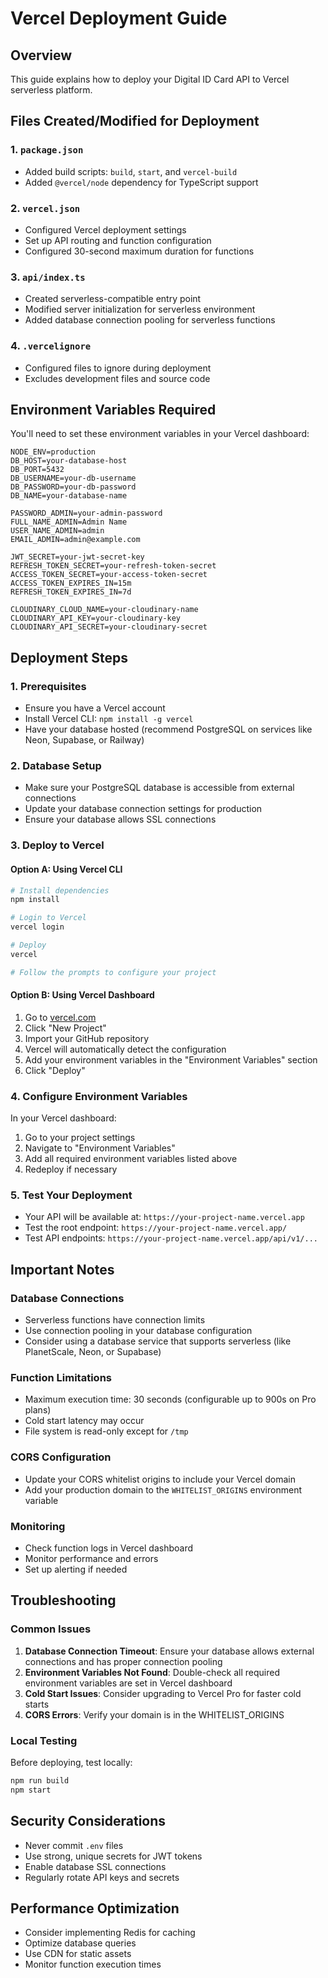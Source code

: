 # Vercel Deployment Guide

## Overview
This guide explains how to deploy your Digital ID Card API to Vercel serverless platform.

## Files Created/Modified for Deployment

### 1. `package.json`
- Added build scripts: `build`, `start`, and `vercel-build`
- Added `@vercel/node` dependency for TypeScript support

### 2. `vercel.json`
- Configured Vercel deployment settings
- Set up API routing and function configuration
- Configured 30-second maximum duration for functions

### 3. `api/index.ts`
- Created serverless-compatible entry point
- Modified server initialization for serverless environment
- Added database connection pooling for serverless functions

### 4. `.vercelignore`
- Configured files to ignore during deployment
- Excludes development files and source code

## Environment Variables Required

You'll need to set these environment variables in your Vercel dashboard:

```
NODE_ENV=production
DB_HOST=your-database-host
DB_PORT=5432
DB_USERNAME=your-db-username
DB_PASSWORD=your-db-password
DB_NAME=your-database-name

PASSWORD_ADMIN=your-admin-password
FULL_NAME_ADMIN=Admin Name
USER_NAME_ADMIN=admin
EMAIL_ADMIN=admin@example.com

JWT_SECRET=your-jwt-secret-key
REFRESH_TOKEN_SECRET=your-refresh-token-secret
ACCESS_TOKEN_SECRET=your-access-token-secret
ACCESS_TOKEN_EXPIRES_IN=15m
REFRESH_TOKEN_EXPIRES_IN=7d

CLOUDINARY_CLOUD_NAME=your-cloudinary-name
CLOUDINARY_API_KEY=your-cloudinary-key
CLOUDINARY_API_SECRET=your-cloudinary-secret
```

## Deployment Steps

### 1. Prerequisites
- Ensure you have a Vercel account
- Install Vercel CLI: `npm install -g vercel`
- Have your database hosted (recommend PostgreSQL on services like Neon, Supabase, or Railway)

### 2. Database Setup
- Make sure your PostgreSQL database is accessible from external connections
- Update your database connection settings for production
- Ensure your database allows SSL connections

### 3. Deploy to Vercel

#### Option A: Using Vercel CLI
```bash
# Install dependencies
npm install

# Login to Vercel
vercel login

# Deploy
vercel

# Follow the prompts to configure your project
```

#### Option B: Using Vercel Dashboard
1. Go to [vercel.com](https://vercel.com)
2. Click "New Project"
3. Import your GitHub repository
4. Vercel will automatically detect the configuration
5. Add your environment variables in the "Environment Variables" section
6. Click "Deploy"

### 4. Configure Environment Variables
In your Vercel dashboard:
1. Go to your project settings
2. Navigate to "Environment Variables"
3. Add all required environment variables listed above
4. Redeploy if necessary

### 5. Test Your Deployment
- Your API will be available at: `https://your-project-name.vercel.app`
- Test the root endpoint: `https://your-project-name.vercel.app/`
- Test API endpoints: `https://your-project-name.vercel.app/api/v1/...`

## Important Notes

### Database Connections
- Serverless functions have connection limits
- Use connection pooling in your database configuration
- Consider using a database service that supports serverless (like PlanetScale, Neon, or Supabase)

### Function Limitations
- Maximum execution time: 30 seconds (configurable up to 900s on Pro plans)
- Cold start latency may occur
- File system is read-only except for `/tmp`

### CORS Configuration
- Update your CORS whitelist origins to include your Vercel domain
- Add your production domain to the `WHITELIST_ORIGINS` environment variable

### Monitoring
- Check function logs in Vercel dashboard
- Monitor performance and errors
- Set up alerting if needed

## Troubleshooting

### Common Issues
1. **Database Connection Timeout**: Ensure your database allows external connections and has proper connection pooling
2. **Environment Variables Not Found**: Double-check all required environment variables are set in Vercel dashboard
3. **Cold Start Issues**: Consider upgrading to Vercel Pro for faster cold starts
4. **CORS Errors**: Verify your domain is in the WHITELIST_ORIGINS

### Local Testing
Before deploying, test locally:
```bash
npm run build
npm start
```

## Security Considerations
- Never commit `.env` files
- Use strong, unique secrets for JWT tokens
- Enable database SSL connections
- Regularly rotate API keys and secrets

## Performance Optimization
- Consider implementing Redis for caching
- Optimize database queries
- Use CDN for static assets
- Monitor function execution times
